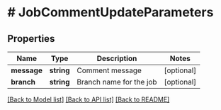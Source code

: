 # # JobCommentUpdateParameters

## Properties

Name | Type | Description | Notes
------------ | ------------- | ------------- | -------------
**message** | **string** | Comment message | [optional] 
**branch** | **string** | Branch name for the job | [optional] 

[[Back to Model list]](../../README.md#documentation-for-models) [[Back to API list]](../../README.md#documentation-for-api-endpoints) [[Back to README]](../../README.md)


